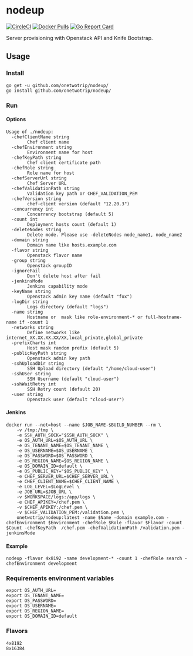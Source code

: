 # nodeup

[![CircleCI](https://img.shields.io/circleci/project/github/onetwotrip/nodeup.svg)](https://circleci.com/gh/onetwotrip/nodeup)
[![Docker Pulls](https://img.shields.io/docker/pulls/onetwotrip/nodeup.svg?maxAge=604800)](https://hub.docker.com/r/onetwotrip/nodeup/)
[![Go Report Card](https://goreportcard.com/badge/github.com/onetwotrip/nodeup)](https://goreportcard.com/report/github.com/onetwotrip/nodeup)

Server provisioning with Openstack API and Knife Bootstrap.


## Usage

### Install
```
go get -u github.com/onetwotrip/nodeup/
go install github.com/onetwotrip/nodeup/
```

### Run

#### Options
```
Usage of ./nodeup:
  -chefClientName string
    	Chef client name
  -chefEnvironment string
    	Environment name for host
  -chefKeyPath string
    	Chef client certificate path
  -chefRole string
    	Role name for host
  -chefServerUrl string
    	Chef Server URL
  -chefValidationPath string
    	Validation key path or CHEF_VALIDATION_PEM
  -chefVersion string
    	chef-client version (default "12.20.3")
  -concurrency int
    	Concurrency bootstrap (default 5)
  -count int
    	Deployment hosts count (default 1)
  -deleteNodes string
    	Delete mode. Please use -deleteNodes node_name1, node_name2
  -domain string
    	Domain name like hosts.example.com
  -flavor string
    	Openstack flavor name
  -group string
    	Openstack groupID
  -ignoreFail
    	Don't delete host after fail
  -jenkinsMode
    	Jenkins capability mode
  -keyName string
    	Openstack admin key name (default "fox")
  -logDir string
    	Logs directory (default "logs")
  -name string
    	Hostname or  mask like role-environment-* or full-hostname-name if -count 1
  -networks string
    	Define networks like internet_XX.XX.XX.XX/XX,local_private,global_private
  -prefixCharts int
    	Host mask random prefix (default 5)
  -publicKeyPath string
    	Openstack admin key path
  -sshUploadDir string
    	SSH Upload directory (default "/home/cloud-user")
  -sshUser string
    	SSH Username (default "cloud-user")
  -sshWaitRetry int
    	SSH Retry count (default 20)
  -user string
    	Openstack user (default "cloud-user")
```
#### Jenkins

```
docker run --net=host --name $JOB_NAME-$BUILD_NUMBER --rm \
    -v /tmp:/tmp \
    -e SSH_AUTH_SOCK="$SSH_AUTH_SOCK" \
    -e OS_AUTH_URL=$OS_AUTH_URL \
    -e OS_TENANT_NAME=$OS_TENANT_NAME \
    -e OS_USERNAME=$OS_USERNAME \
    -e OS_PASSWORD=$OS_PASSWORD \
    -e OS_REGION_NAME=$OS_REGION_NAME \
    -e OS_DOMAIN_ID=default \
    -e OS_PUBLIC_KEY="$OS_PUBLIC_KEY" \
    -e CHEF_SERVER_URL=$CHEF_SERVER_URL \
    -e CHEF_CLIENT_NAME=$CHEF_CLIENT_NAME \
    -e LOG_LEVEL=$LogLevel \
    -e JOB_URL=$JOB_URL \
    -v $WORKSPACE/logs:/app/logs \
    -e CHEF_APIKEY=/chef.pem \
    -v $CHEF_APIKEY:/chef.pem \
    -v $CHEF_VALIDATION_PEM:/validation.pem \
    onetwotrip/nodeup:latest -name $Name -domain example.com -chefEnvironment $Environment -chefRole $Role -flavor $Flavor -count $Count -chefKeyPath  /chef.pem -chefValidationPath /validation.pem -jenkinsMode
```

#### Example

```
nodeup -flavor 4x8192 -name development-* -count 1 -chefRole search -chefEnvironment development
```

### Requirements environment variables
```
export OS_AUTH_URL=
export OS_TENANT_NAME=
export OS_PASSWORD=
export OS_USERNAME=
export OS_REGION_NAME=
export OS_DOMAIN_ID=default
```

### Flavors
```
4x8192
8x16384
```

